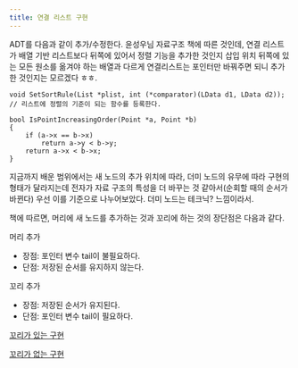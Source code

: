 ```yaml
---
title: 연결 리스트 구현
---
```


ADT를 다음과 같이 추가/수정한다. 윤성우님 자료구조 책에 따른 것인데, 연결 리스트가 배열 기반 리스트보다 뒤쪽에 있어서 정렬 기능을 추가한 것인지 삽입 위치 뒤쪽에 있는 모든 원소를 옮겨야 하는 배열과 다르게 연결리스트는 포인터만 바꿔주면 되니 추가한 것인지는 모르겠다 ㅎㅎ.

``` {class="language-c"}
void SetSortRule(List *plist, int (*comparator)(LData d1, LData d2));
// 리스트에 정렬의 기준이 되는 함수를 등록한다. 

bool IsPointIncreasingOrder(Point *a, Point *b)
{
    if (a->x == b->x)
        return a->y < b->y;
    return a->x < b->x;
}
```

지금까지 배운 범위에서는 새 노드의 추가 위치에 따라, 더미 노드의 유무에 따라 구현의 형태가 달라지는데 전자가 자료 구조의 특성을 더 바꾸는 것 같아서(순회할 때의 순서가 바뀐다) 우선 이를 기준으로 나누어보았다. 더미 노드는 테크닉? 느낌이라서. 

책에 따르면, 머리에 새 노드를 추가하는 것과 꼬리에 하는 것의 장단점은 다음과 같다. 

머리 추가

- 장점: 포인터 변수 tail이 불필요하다.
- 단점: 저장된 순서를 유지하지 않는다. 

꼬리 추가

- 장점: 저장된 순서가 유지된다. 
- 단점: 포인터 변수 tail이 필요하다. 

[꼬리가 있는 구현](with-tail)

[꼬리가 없는 구현](without-tail)

